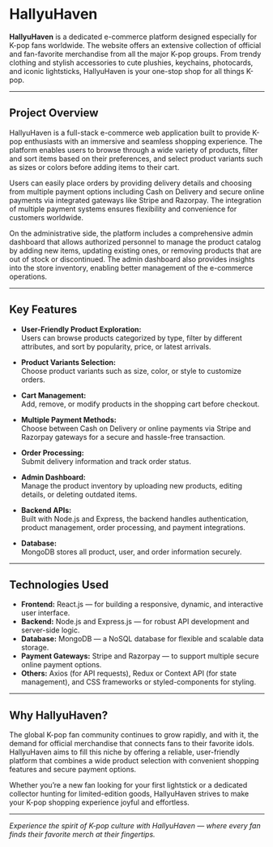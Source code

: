 # HallyuHaven

**HallyuHaven** is a dedicated e-commerce platform designed especially for K-pop fans worldwide. The website offers an extensive collection of official and fan-favorite merchandise from all the major K-pop groups. From trendy clothing and stylish accessories to cute plushies, keychains, photocards, and iconic lightsticks, HallyuHaven is your one-stop shop for all things K-pop.

---

## Project Overview

HallyuHaven is a full-stack e-commerce web application built to provide K-pop enthusiasts with an immersive and seamless shopping experience. The platform enables users to browse through a wide variety of products, filter and sort items based on their preferences, and select product variants such as sizes or colors before adding items to their cart.

Users can easily place orders by providing delivery details and choosing from multiple payment options including Cash on Delivery and secure online payments via integrated gateways like Stripe and Razorpay. The integration of multiple payment systems ensures flexibility and convenience for customers worldwide.

On the administrative side, the platform includes a comprehensive admin dashboard that allows authorized personnel to manage the product catalog by adding new items, updating existing ones, or removing products that are out of stock or discontinued. The admin dashboard also provides insights into the store inventory, enabling better management of the e-commerce operations.

---

## Key Features

- **User-Friendly Product Exploration:**  
  Users can browse products categorized by type, filter by different attributes, and sort by popularity, price, or latest arrivals.

- **Product Variants Selection:**  
  Choose product variants such as size, color, or style to customize orders.

- **Cart Management:**  
  Add, remove, or modify products in the shopping cart before checkout.

- **Multiple Payment Methods:**  
  Choose between Cash on Delivery or online payments via Stripe and Razorpay gateways for a secure and hassle-free transaction.

- **Order Processing:**  
  Submit delivery information and track order status.

- **Admin Dashboard:**  
  Manage the product inventory by uploading new products, editing details, or deleting outdated items.

- **Backend APIs:**  
  Built with Node.js and Express, the backend handles authentication, product management, order processing, and payment integrations.

- **Database:**  
  MongoDB stores all product, user, and order information securely.

---

## Technologies Used

- **Frontend:** React.js — for building a responsive, dynamic, and interactive user interface.
- **Backend:** Node.js and Express.js — for robust API development and server-side logic.
- **Database:** MongoDB — a NoSQL database for flexible and scalable data storage.
- **Payment Gateways:** Stripe and Razorpay — to support multiple secure online payment options.
- **Others:** Axios (for API requests), Redux or Context API (for state management), and CSS frameworks or styled-components for styling.

---

## Why HallyuHaven?

The global K-pop fan community continues to grow rapidly, and with it, the demand for official merchandise that connects fans to their favorite idols. HallyuHaven aims to fill this niche by offering a reliable, user-friendly platform that combines a wide product selection with convenient shopping features and secure payment options.

Whether you’re a new fan looking for your first lightstick or a dedicated collector hunting for limited-edition goods, HallyuHaven strives to make your K-pop shopping experience joyful and effortless.

---

*Experience the spirit of K-pop culture with HallyuHaven — where every fan finds their favorite merch at their fingertips.*
